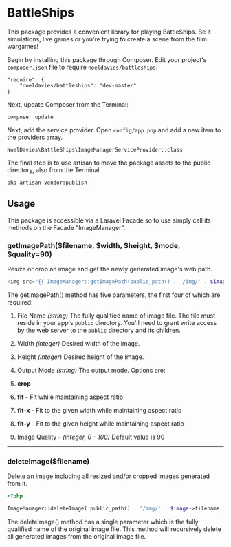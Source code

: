 # BattleShips

This package provides a convenient library for playing BattleShips. Be it simulations, live games or you're trying to create a scene from the film wargames!

Begin by installing this package through Composer. Edit your project's `composer.json` file to require `noeldavies/battleships`.

    "require": {
        "noeldavies/battleships": "dev-master"
    }

Next, update Composer from the Terminal:

    composer update

Next, add the service provider. Open `config/app.php` and add a new item to the providers array.

    NoelDavies\BattleShips\ImageManagerServiceProvider::class


The final step is to use artisan to move the package assets to the public directory, also from the Terminal:

    php artisan vendor:publish


## Usage

This package is accessible via a Laravel Facade so to use simply call its methods on the Facade "ImageManager".


### getImagePath($filename, $width, $height, $mode, $quality=90)

Resize or crop an image and get the newly generated image's web path.

```php
<img src="{{ ImageManager::getImagePath(public_path() . '/img/' . $image->filename, 250, 200, 'crop') }}" alt="">

```

The getImagePath() method has five parameters, the first four of which are required:

1. File Name *(string)* The fully qualified name of image file. The file must reside in your app's `public` directory. You'll need to grant write access by the web server to the `public` directory and its children.

2. Width *(integer)* Desired width of the image.

3. Height *(integer)* Desired height of the image.
4. Output Mode *(string)* The output mode. Options are:
  1. **crop**
  2. **fit** - Fit while maintaining aspect ratio
  3. **fit-x** - Fit to the given width while maintaining aspect ratio
  4. **fit-y** - Fit to the given height while maintaining aspect ratio

5. Image Quality - *(integer, 0 - 100)* Default value is 90


***


### deleteImage($filename)

Delete an image including all resized and/or cropped images generated from it.

```php
<?php

ImageManager::deleteImage( public_path() . '/img/' . $image->filename );

```

The deleteImage() method has a single parameter which is the fully qualified name of the original image file. This method will recursively delete all generated images from the original image file.